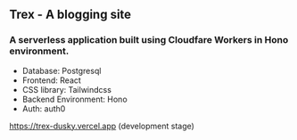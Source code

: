## Trex - A blogging site
### A serverless application built using Cloudfare Workers in Hono environment.
- Database: Postgresql
- Frontend: React
- CSS library: Tailwindcss
- Backend Environment: Hono
- Auth: auth0

https://trex-dusky.vercel.app
(development stage)

